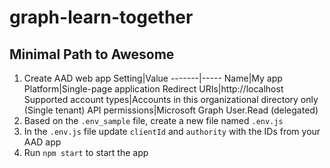 # graph-learn-together

## Minimal Path to Awesome

1. Create AAD web app
    Setting|Value
    -------|-----
    Name|My app
    Platform|Single-page application
    Redirect URIs|http://localhost
    Supported account types|Accounts in this organizational directory only (Single tenant)
    API permissions|Microsoft Graph User.Read (delegated)
1. Based on the `.env_sample` file, create a new file named `.env.js`
1. In the `.env.js` file update `clientId` and `authority` with the IDs from your AAD app
1. Run `npm start` to start the app